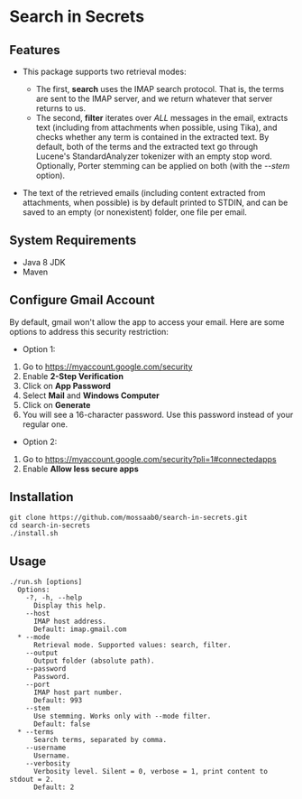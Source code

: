 # Search in Secrets

## Features
- This package supports two retrieval modes:

  - The first, **search** uses the IMAP search protocol. That is, the terms are sent to the IMAP server, and we return whatever that server returns to us.
  - The second, **filter** iterates over *ALL* messages in the email, extracts text (including from attachments when possible, using Tika), and checks whether any term is contained in the extracted text. By default, both of the terms and the extracted text go through Lucene's StandardAnalyzer tokenizer with an empty stop word. Optionally, Porter stemming can be applied on both (with the *--stem* option).

- The text of the retrieved emails (including content extracted from attachments, when possible) is by default printed to STDIN, and can be saved to an empty (or nonexistent) folder, one file per email.

## System Requirements
- Java 8 JDK
- Maven

## Configure Gmail Account
By default, gmail won't allow the app to access your email. Here are some options to address this security restriction:

 - Option 1:
 
  1. Go to https://myaccount.google.com/security
  2. Enable **2-Step Verification**
  3. Click on **App Password**
  4. Select **Mail** and **Windows Computer**
  5. Click on **Generate**
  6. You will see a 16-character password. Use this password instead of your regular one.

 - Option 2:
 
  1. Go to https://myaccount.google.com/security?pli=1#connectedapps
  2. Enable **Allow less secure apps**

## Installation
    git clone https://github.com/mossaab0/search-in-secrets.git
    cd search-in-secrets
    ./install.sh

## Usage
    ./run.sh [options]
      Options:
        -?, -h, --help
          Display this help.
        --host
          IMAP host address.
          Default: imap.gmail.com
      * --mode
          Retrieval mode. Supported values: search, filter.
        --output
          Output folder (absolute path).
        --password
          Password.
        --port
          IMAP host part number.
          Default: 993
        --stem
          Use stemming. Works only with --mode filter.
          Default: false
      * --terms
          Search terms, separated by comma.
        --username
          Username.
        --verbosity
          Verbosity level. Silent = 0, verbose = 1, print content to stdout = 2.
          Default: 2
